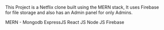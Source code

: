 This Project is a Netflix clone built using the MERN stack, It uses Firebase for file storage and also has an Admin panel for only Admins.

MERN - Mongodb ExpressJS React JS Node JS
Firebase